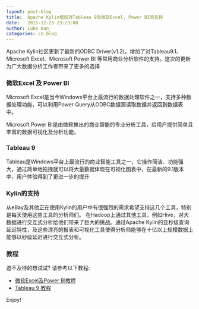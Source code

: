 ```yaml
---
layout: post-blog
title:  Apache Kylin增加对Tableau 9及微软Excel, Power BI的支持
date:   2015-12-25 23:23:00
author: Luke Han
categories: cn_blog
---
```


Apache Kylin社区更新了最新的ODBC Driver(v1.2)，增加了对Tableau9.1、Microsoft Excel、Microsoft Power BI 等常用商业分析软件的支持。这次的更新为广大数据分析工作者带来了更多的选择

### 微软Excel 及 Power BI
Microsoft Excel是当今Windows平台上最流行的数据处理软件之一，支持多种数据处理功能，可以利用Power Query从ODBC数据源读取数据并返回到数据表中。

Microsoft Power BI是由微软推出的商业智能的专业分析工具，给用户提供简单且丰富的数据可视化及分析功能。

### Tableau 9
Tableau是Windows平台上最流行的商业智能工具之一，它操作简洁、功能强大，通过简单地拖拽就可以将大量数据体现在可视化图表中，在最新的9.1版本中，用户体验得到了更进一步的提升

### Kylin的支持
从eBay及其他正在使用Kylin的用户中有很强烈的需求希望支持这几个工具，特别是每天使用这些工具的分析师们。 在Hadoop上通过其他工具，例如Hive，对大数据进行交互式分析给他们带来了巨大的挑战。通过Apache Kylin的亚秒级查询延迟特性，及这些漂亮的报表和可视化工具使得分析师能够在十亿以上规模数据上能够以秒级延迟进行交互式分析。

### 教程
迫不及待的想试试? 请参考以下教程:  
* [微软Excel及Power BI教程](/cn/docs/tutorial/powerbi.html) 
* [Tableau 9 教程](/cn/docs/tutorial/tableau_91.html)

Enjoy!

